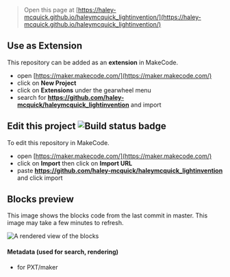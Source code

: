 
> Open this page at [https://haley-mcquick.github.io/haleymcquick_lightinvention/](https://haley-mcquick.github.io/haleymcquick_lightinvention/)

## Use as Extension

This repository can be added as an **extension** in MakeCode.

* open [https://maker.makecode.com/](https://maker.makecode.com/)
* click on **New Project**
* click on **Extensions** under the gearwheel menu
* search for **https://github.com/haley-mcquick/haleymcquick_lightinvention** and import

## Edit this project ![Build status badge](https://github.com/haley-mcquick/haleymcquick_lightinvention/workflows/MakeCode/badge.svg)

To edit this repository in MakeCode.

* open [https://maker.makecode.com/](https://maker.makecode.com/)
* click on **Import** then click on **Import URL**
* paste **https://github.com/haley-mcquick/haleymcquick_lightinvention** and click import

## Blocks preview

This image shows the blocks code from the last commit in master.
This image may take a few minutes to refresh.

![A rendered view of the blocks](https://github.com/haley-mcquick/haleymcquick_lightinvention/raw/master/.github/makecode/blocks.png)

#### Metadata (used for search, rendering)

* for PXT/maker
<script src="https://makecode.com/gh-pages-embed.js"></script><script>makeCodeRender("{{ site.makecode.home_url }}", "{{ site.github.owner_name }}/{{ site.github.repository_name }}");</script>
